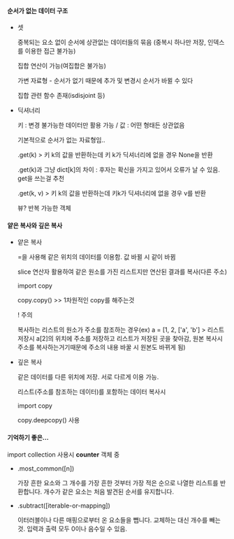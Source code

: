 #### 순서가 없는 데이터 구조

- 셋
  
  중복되는 요소 없이 순서에 상관없는 데이터들의 묶음 (중복시 하나만 저장, 인덱스를 이용한 접근 불가능)
  
  집합 연산이 가능(여집합은 불가능)
  
  가변 자료형 - 순서가 없기 때문에 추가 및 변경시 순서가 바뀔 수 있다
  
  집합 관련 함수 존재(isdisjoint 등)

- 딕셔너리
  
  키 : 변경 불가능한 데이터만 활용 가능 / 값 : 어떤 형태든 상관없음
  
  기본적으로 순서가 없는 자료형임..
  
  .get(k) > 키 k의 값을 반환하는데 키 k가 딕셔너리에 없을 경우 None을 반환
  
  .get(k)과 그냥 dict[k]의 차이 : 후자는 확신을 가지고 있어서 오류가 날 수 있음. get을 쓰는걸 추천
  
  .get(k, v) > 키 k의 값을 반환하는데 키k가 딕셔너리에 없을 경우 v를 반환
  
  뷰? 반복 가능한 객체

#### 얕은 복사와 깊은 복사

- 얕은 복사
  
  =을 사용해 같은 위치의 데이터를 이용함. 값 바뀔 시 같이 바뀜
  
  slice 연산자 활용하여 같은 원소를 가진 리스트지만 연산된 결과를 복사(다른 주소)
  
  import copy
  
  copy.copy() >> 1차원적인 copy를 해주는것
  
  ! 주의
  
  복사하는 리스트의 원소가 주소를 참조하는 경우(ex) a = [1, 2, ['a', 'b'] > 리스트 저장시 a[2]의 위치에 주소를 저장하고 리스트가 저장된 곳을 찾아감, 원본 복사시 주소를 복사하는거기때문에 주소의 내용 바꿀 시 원본도 바뀌게 됨)

- 깊은 복사
  
  같은 데이터를 다른 위치에 저장. 서로 다르게 이용 가능.
  
  리스트(주소를 참조하는 데이터)를 포함하는 데이터 복사시
  
  import copy
  
  copy.deepcopy() 사용





#### 기억하기 좋은...

import collection 사용시 **counter** 객체 중

- .most_common([n])
  
  가장 흔한 요소와 그 개수를 가장 흔한 것부터 가장 적은 순으로 나열한 리스트를 반환합니다. 개수가 같은 요소는 처음 발견된 순서를 유지합니다.

- .subtract([iterable-or-mapping])
  
  이터러블이나 다른 매핑으로부터 온 요소들을 뺍니다. 교체하는 대신 개수를 빼는 것. 입력과 출력 모두 0이나 음수일 수 있음.
